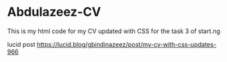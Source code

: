 # Abdulazeez-CV
This is my html code for my CV updated with CSS for the task 3 of start.ng

lucid post https://lucid.blog/gbindinazeez/post/my-cv-with-css-updates-966
